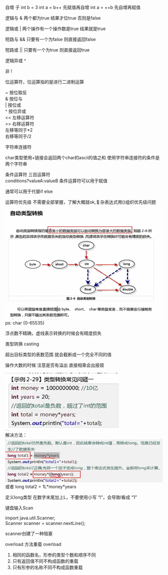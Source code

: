 

自增 子
int b = 3
int a = b++ 先赋值再自增
int a = ++b 先自增再赋值


逻辑与 & 两个都为true 结果才位true 否则是false

逻辑或 | 两个操作有一个操作数是true 结果就是true

短路与 && 只要有一个为false 则直接返回false

短路或 || 只要有一个为true 则直接返回true

逻辑异或 ^ 

非 !




位运算符，位运算指的是进行二进制运算

~ 按位取反<br>
& 按位与<br>
| 按位或<br>
^ 按位异或<br>
<< 左移运算符<br>
\>\> 右移运算符<br>
左移等同于*2<br>
右移等同于/2


字符串连接符<br>

char类型使用+链接会返回两个char的ascii的值之和
使用字符串连接符的条件是两个字符串

条件运算符 三目运算符 <br>
conditions?valueA:valueB
条件运算符可以用于赋值

通常可以用于代替if else

运算符优先级  不需要全部掌握，了解大概就ok,复杂表达式用()组织优先级问题
                  
<img src="../imgs/datatypecasting.PNG">
ps: char (0-65535)

浮点数不精确，虚线表示转换的时候会有精度损失


类型转换 casting

超出目标类型的表数范围 就会截断成一个完全不同的值


操作大数的时候 注意是否有溢出
直接相乘会出报错

<img src="../imgs/cast1.PNG">
<br>解决方法：
<img src="../imgs/cast2.PNG">
或者 long total2 = 1L*money*years

定义long类型 在数字末尾加上L，不要使用小写  “l”，会导致l看成 “1”

键盘输入Scan


import java.util.Scanner;<br>
Scanner scanner = scanner.nextLine();

scanner创建了一种阻塞


overload 方法重载 overload 
1. 相同的函数名，形参的类型个数和顺序不同
2. 只有返回值不同不构成函数的重载
3. 只有形参的名称不同不构成函数重载


